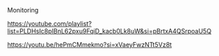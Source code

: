 Monitoring  

https://youtube.com/playlist?list=PLDHsIc8pIBnL62pxu9FqiD_kacb0Lk8uW&si=pBrtxA4QSrpoaU5Q  

https://youtu.be/hePmCMmekmo?si=xVaeyFwzNTt5Vz8t